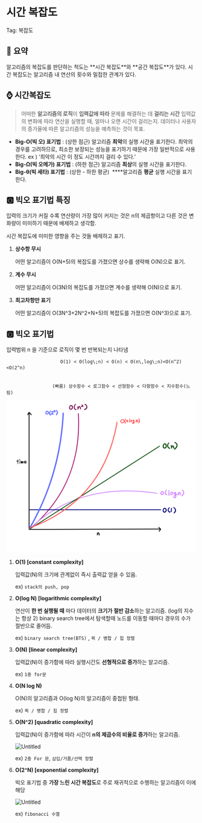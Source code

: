 # 시간 복잡도

Tag: 복잡도

## 📖 요약

<aside>
 알고리즘의 복잡도를 판단하는 척도는 **시간 복잡도**와 **공간 복잡도**가 있다.
시간 복잡도는 알고리즘 내 연산의 횟수와 밀접한 관계가 있다.

</aside>

## ⌚ 시간복잡도

> 어떠한 **알고리즘의 로직**이 **입력값에 따라** 문제를 해결하는 데 **걸리는 시간** 
입력값의 변화에 따라 연산을 실행할 때, 얼마나 오랜 시간이 걸리는지.
데이터나 사용자의 증가율에 따른 알고리즘의 성능을 예측하는 것이 목표.
> 
- **Big-O(빅 오) 표기법** : (상한 점근) 
알고리즘 **최악**의 실행 시간을 표기한다. 최악의 경우를 고려하므로, 최소한 보장되는 성능을 표기하기 때문에 가장 일반적으로 사용한다. ex ) ‘최악의 시간 이 정도 시간까지 걸리 수 있다.’
- **Big-Ω(빅 오메가) 표기법** : (하한 점근) 
알고리즘 **최상**의 실행 시간을 표기한다.
- **Big-θ(빅 세타) 표기법** : (상한 - 하한 평균) 
****알고리즘 **평균** 실행 시간을 표기한다.

## 🅾️ 빅오 표기법 특징

입력의 크기가 커질 수록 연산량이 가장 많이 커지는 것은 n의 제곱항이고 다른 것은 변화량이 미미하기 때문에 배제하고 생각함.

시간 복잡도에 미미한 영향을 주는 것들 배제하고 표기.

1. **상수항 무시**
    
    어떤 알고리즘이 O(N+5)의 복잡도를 가졌으면 상수를 생략해 O(N)으로 표기.
    
2. **계수 무시**
    
    어떤 알고리즘이 O(3N)의 복잡도를 가졌으면 계수를 생략해 O(N)으로 표기.
    
3. **최고차항만 표기**
    
    어떤 알고리즘이 O(3N^3+2N^2+N+5)의 복잡도를 가졌으면 O(N^3)으로 표기.
    

## 🅾️ 빅오 표기법

입력범위 n 을 기준으로 로직이 몇 번 반복되는지 나타냄


                        O(1) < O(log\;n) < O(n) < O(n\,log\;n)<O(n^2)<O(2^n)


                     (빠름) 상수함수 < 로그함수 < 선형함수 < 다항함수 < 지수함수(느림)


<img src="https://github.com/Yul-ia/Computer-Science/blob/main/Computer%20Architecture/imgfile/Untitled.png"/>

1. **O(1) [constant complexity]**
    
    입력값(N)의 크기에 관계없이 즉시 출력값 얻을 수 있음.
    
    ex) `stack의 push, pop`
    
2. **O(log N) [logarithmic complexity]**
    
    연산이 **한 번 실행될 때** 마다 데이터의 **크기가 절반 감소**하는 알고리즘. (log의 지수는 항상 2) binary search tree에서 탐색할때 노드를 이동할 때마다 경우의 수가 절반으로 줄어듬. 
    
    ex) `binary search tree(BTS)` ,  `퀵 / 병합 / 힙 정렬` 
    
3. **O(N) [linear complexity]**
    
    입력값(N)이 증가함에 따라 실행시간도 **선형적으로 증가**하는 알고리즘.
    
    ex) `1중 for문`
    
4. **O(N log N)**
    
    O(N)의 알고리즘과 O(log N)의 알고리즘이 중첩된 형태.
    
    ex) `퀵 / 병합 / 힙 정렬` 
    
5. **O(N^2) [quadratic complexity]**
    
    입력값(N)이 증가함에 따라 시간이 **n의 제곱수의 비율로 증가**하는 알고리즘.
    
    ![Untitled](%E1%84%89%E1%85%B5%E1%84%80%E1%85%A1%E1%86%AB%20%E1%84%87%E1%85%A9%E1%86%A8%E1%84%8C%E1%85%A1%E1%86%B8%E1%84%83%E1%85%A9%20278d9f150feb4465b6284b3fabfe1eb5/Untitled%201.png)
    
    ex) `2중 For 문`, `삽입/거품/선택 정렬`
    
6. **O(2^N) [exponential complexity]**
    
    빅오 표기법 중 **가장 느린 시간 복잡도**로 주로 재귀적으로 수행하는 알고리즘이 이에 해당
    
    ![Untitled](%E1%84%89%E1%85%B5%E1%84%80%E1%85%A1%E1%86%AB%20%E1%84%87%E1%85%A9%E1%86%A8%E1%84%8C%E1%85%A1%E1%86%B8%E1%84%83%E1%85%A9%20278d9f150feb4465b6284b3fabfe1eb5/Untitled%202.png)
    
    ex) `fibonacci 수열`